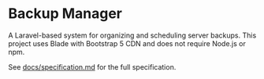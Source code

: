 # Backup Manager

A Laravel-based system for organizing and scheduling server backups. This project uses Blade with Bootstrap 5 CDN and does not require Node.js or npm.

See [docs/specification.md](docs/specification.md) for the full specification.

